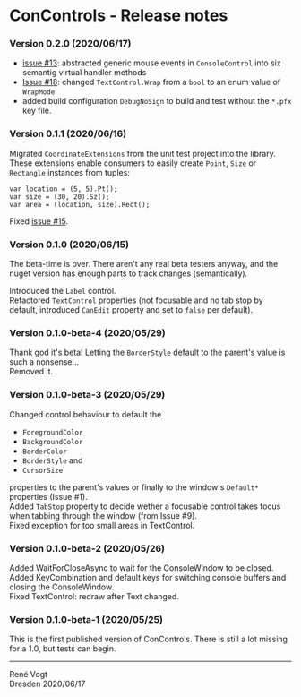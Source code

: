 # ConControls - Release notes

### Version 0.2.0 (2020/06/17)

- [issue #13](https://github.com/ReneVogt/ConControls/issues/13): abstracted generic mouse events in `ConsoleControl` into six semantig virtual handler methods
- [Issue #18](https://github.com/ReneVogt/ConControls/issues/18): changed `TextControl.Wrap` from a `bool` to an enum value of `WrapMode`
- added build configuration `DebugNoSign` to build and test without the `*.pfx` key file.

### Version 0.1.1 (2020/06/16)

Migrated `CoordinateExtensions` from the unit test project into the library.  
These extensions enable consumers to easily create `Point`, `Size` or `Rectangle` instances
from tuples:

    var location = (5, 5).Pt();
    var size = (30, 20).Sz();
    var area = (location, size).Rect();

Fixed [issue #15](https://github.com/ReneVogt/ConControls/issues/15).

### Version 0.1.0 (2020/06/15)

The beta-time is over. There aren't any real beta testers anyway, and the nuget version has enough parts to
track changes (semantically).

Introduced the `Label` control.  
Refactored `TextControl` properties (not focusable and no tab stop by default,
introduced `CanEdit` property and set to `false` per default).  

### Version 0.1.0-beta-4 (2020/05/29)

Thank god it's beta! Letting the `BorderStyle` default to the parent's value is such a nonsense...  
Removed it.

### Version 0.1.0-beta-3 (2020/05/29)

Changed control behaviour to default the
- `ForegroundColor`
- `BackgroundColor`
- `BorderColor`
- `BorderStyle` and
- `CursorSize`

properties to the parent's values or finally to the window's `Default*` properties (Issue #1).  
Added `TabStop` property to decide wether a focusable control takes focus when tabbing through the window (from Issue #9).  
Fixed exception for too small areas in TextControl.

### Version 0.1.0-beta-2 (2020/05/26)

Added WaitForCloseAsync to wait for the ConsoleWindow to be closed.  
Added KeyCombination and default keys for switching console buffers and closing the ConsoleWindow.  
Fixed TextControl: redraw after Text changed.

### Version 0.1.0-beta-1 (2020/05/25)

This is the first published version of ConControls. There is still a lot missing for a 1.0, but tests can begin.

---
Ren&eacute; Vogt  
Dresden 2020/06/17